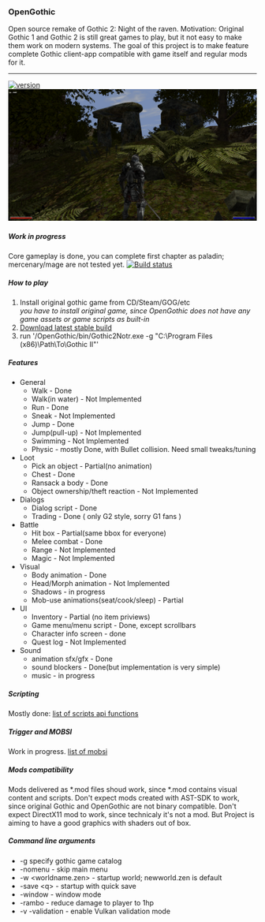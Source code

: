 ### OpenGothic
Open source remake of Gothic 2: Night of the raven.
Motivation: Original Gothic 1 and Gothic 2 is still great games to play, but it not easy to make them work on modern systems.
The goal of this project is to make feature complete Gothic client-app compatible with game itself and regular mods for it.

----
[![version](https://img.shields.io/github/release-pre/Try/opengothic?style=for-the-badge)](https://github.com/Try/opengothic/releases/latest)
![Screenshoot](doc/scr0.png)
##### Work in progress
Core gameplay is done, you can complete first chapter as paladin; mercenary/mage are not tested yet.
[![Build status](https://ci.appveyor.com/api/projects/status/github/Try/opengothic?svg=true)](https://ci.appveyor.com/project/Try/opengothic)

##### How to play
1. Install original gothic game from CD/Steam/GOG/etc  
*you have to install original game, since OpenGothic does not have any game assets or game scripts as built-in*
2. [Download latest stable build](https://github.com/Try/opengothic/releases/latest)
3. run '/OpenGothic/bin/Gothic2Notr.exe -g "C:\Program Files (x86)\Path\To\Gothic II"'

##### Features
* General
    * Walk - Done
    * Walk(in water) - Not Implemented
    * Run - Done
    * Sneak - Not Implemented
    * Jump - Done
    * Jump(pull-up) - Not Implemented
    * Swimming - Not Implemented
    * Physic - mostly Done, with Bullet collision. Need small tweaks/tuning
* Loot
    * Pick an object - Partial(no animation)
    * Chest - Done
    * Ransack a body - Done
    * Object ownership/theft reaction - Not Implemented 
* Dialogs
    * Dialog script - Done
    * Trading - Done ( only G2 style, sorry G1 fans )
* Battle
    * Hit box - Partial(same bbox for everyone) 
    * Melee combat - Done
    * Range - Not Implemented
    * Magic - Not Implemented
* Visual
    * Body animation - Done
    * Head/Morph animation - Not Implemented
    * Shadows - in progress
    * Mob-use animations(seat/cook/sleep) - Partial
* UI
    * Inventory - Partial (no item priviews)
    * Game menu/menu script - Done, except scrollbars
    * Character info screen - done
    * Quest log - Not Implemented 
* Sound
    * animation sfx/gfx - Done
    * sound blockers - Done(but implementation is very simple)
    * music - in progress

##### Scripting
Mostly done: [list of scripts api functions](doc/script_api.md)

##### Trigger and MOBSI
Work in progress.
[list of mobsi](doc/vob.md)

##### Mods compatibility
Mods delivered as *.mod files shoud work, since *.mod contains visual content and scripts.
Don't expect mods created with AST-SDK to work, since original Gothic and OpenGothic are not binary compatible.
Don't expect DirectX11 mod to work, since technicaly it's not a mod. But Project is aiming to have a good graphics with shaders out of box.


##### Command line arguments
* -g specify gothic game catalog
* -nomenu - skip main menu
* -w <worldname.zen> - startup world; newworld.zen is default
* -save \<q> - startup with quick save
* -window - window mode
* -rambo - reduce damage to player to 1hp
* -v -validation - enable Vulkan validation mode
